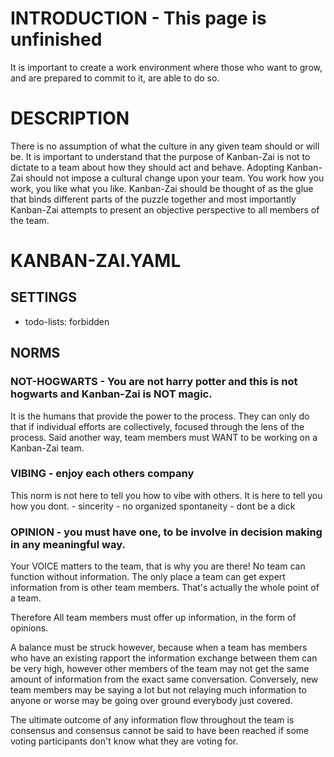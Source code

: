 # INTRODUCTION - This page is unfinished
It is important to create a work environment where those who want to grow, and are prepared to commit to it, are able 
to do so.

# DESCRIPTION

There is no assumption of what the culture in any given team should or will be.  It is important to understand that the 
purpose of Kanban-Zai is not to dictate to a team about how they should act and behave.  Adopting Kanban-Zai should not 
impose a cultural change upon your team.  You work how you work, you like what you like.  Kanban-Zai should be thought 
of as the glue that binds different parts of the puzzle together and most importantly Kanban-Zai attempts to present an 
objective perspective to all members of the team.

 

# KANBAN-ZAI.YAML
## SETTINGS

* todo-lists: forbidden


## NORMS


### NOT-HOGWARTS -  You are not harry potter and this is not hogwarts and Kanban-Zai is NOT magic.

It is the humans that provide the power to the process.  They can only do that if individual efforts are 
collectively, focused through the lens of the process.  Said another way, team members must WANT to be working on 
a Kanban-Zai team.



### VIBING  - enjoy each others company

This norm is not here to tell you how to vibe with others.  It is here to tell you how you dont.
    - sincerity
    - no organized spontaneity
    - dont be a dick

### OPINION - you must have one, to be involve in decision making in any meaningful way.
   
Your VOICE matters to the team, that is why you are there!  No team can function without information.  The only place a 
team can get expert information from is other team members.  That's actually the whole point of a team.  
   
Therefore All team members must offer up information, in the form of opinions.
   
A balance must be struck however, because when a team has members who have an existing rapport the information exchange 
between them can be very high, however other members of the team may not get the same amount of information from the 
exact same conversation.  Conversely, new team members may be saying a lot but not relaying much information to anyone
or worse may be going over ground everybody just covered.  
   
The ultimate outcome of any information flow throughout the team is consensus and consensus cannot be said to have been
reached if some voting participants don't know what they are voting for.
   
